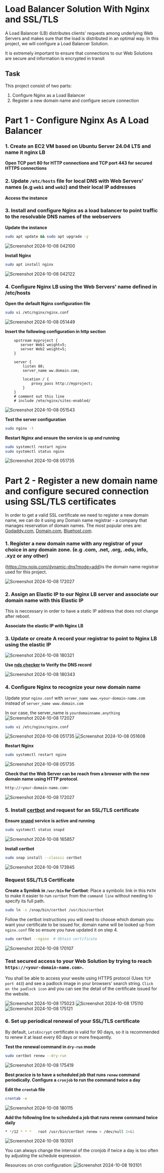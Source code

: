 # Load Balancer Solution With Nginx and SSL/TLS

A Load Balancer (LB) distributes clients' requests among underlying Web Servers and makes sure that the load is distributed in an optimal way.
In this project, we will configure a Load Balancer Solution.

It is extremely important to ensure that connections to our Web Solutions are secure and information is encrypted in transit

## Task
This project consist of two parts:
1. Configure Nginx as a Load Balancer
2. Register a new domain name and configure secure connection

# Part 1 - Configure Nginx As A Load Balancer

 ### 1. Create an EC2 VM based on Ubuntu Server 24.04 LTS and name it nginx LB

 __Open TCP port 80 for HTTP connections and TCP port 443 for secured HTTPS connections__

### 2. Update ``/etc/hosts`` file for local DNS with Web Servers' names (e.g ``web1`` and ``web2``) and their local IP addresses

__Access the instance__

### 3. Install and configure Nginx as a load balancer to point traffic to the resolvable DNS names of the webservers

__Update the instance__

```bash
sudo apt update && sudo apt upgrade -y
```
![Screenshot 2024-10-08 042100](https://github.com/user-attachments/assets/dc419ad3-5245-4c9a-9f48-9a7cfc9e9a96)


__Install Nginx__

```bash
sudo apt install nginx
```
![Screenshot 2024-10-08 042122](https://github.com/user-attachments/assets/73d3b052-fe55-42cb-b356-2643780c8b31)

### 4. Configure Nginx LB using the Web Servers' name defined in /etc/hosts

__Open the default Nginx configuration file__

```bash
sudo vi /etc/nginx/nginx.conf
```
![Screenshot 2024-10-08 051449](https://github.com/user-attachments/assets/e4ca1f78-e954-4748-8368-6425c8e39070)

__Insert the following configuration in http section__

```nginx
    upstream myproject {
       server Web1 weight=5;
       server Web2 weight=5;
    }

    server {
        listen 80;
        server_name ww.domain.com;

        location / {
            proxy_pass http://myproject;
        }
    }
    # comment out this line
    # include /ete/nginx/sites-enabled/
```

![Screenshot 2024-10-08 051543](https://github.com/user-attachments/assets/ee793dd6-9486-462f-beb9-5144b2de0cc7)


__Test the server configuration__

```bash
sudo nginx -t
```

__Restart Nginx and ensure the service is up and running__

```bash
sudo systemctl restart nginx
sudo systemctl status nginx
```
![Screenshot 2024-10-08 051735](https://github.com/user-attachments/assets/742004f5-d3f6-47e1-9706-fe3065d1c466)

# Part 2 - Register a new domain name and configure secured connection using SSL/TLS certificates

In order to get a valid SSL certificate we need to register a new domain name, we can do it using any Domain name registrar - a company that manages reservation of domain names. The most popular ones are: [Godaddy.com](https://www.godaddy.com/en-uk), [Domain.com](https://www.domain.com/), [Bluehost.com](https://www.bluehost.com/).

### 1. Register a new domain name with any registrar of your choice in any domain zone. (e.g .com, .net, .org, .edu, info, .xyz or any other)

(https://my.noip.com/dynamic-dns?mode=add)is the domain name registrar used for this project.

![Screenshot 2024-10-08 172027](https://github.com/user-attachments/assets/12baa915-44b0-4847-a79b-709c25d0f770)


### 2. Assign an Elastic IP to our Nginx LB server and associate our domain name with this Elastic IP

This is neccessary in order to have a static IP address that does not change after reboot.

__Associate the elastic IP with Nginx LB__

### 3. Update or create A record your registrar to point to Nginx LB using the elastic IP

![Screenshot 2024-10-08 180321](https://github.com/user-attachments/assets/12f8e480-40ec-40c8-8447-80a986609956)

__Use [nds checker](https://dnschecker.org/#A/www.toolingsolution.dns-dynamic.net) to Verify the DNS record__

![Screenshot 2024-10-08 180343](https://github.com/user-attachments/assets/b488458b-cb5b-4166-84aa-3c979a28497e)

### 4. Configure Nginx to recognize your new domain name

Update your ``nginx.conf`` with ``server_name www.<your-domain-name.com`` instead of ``server_name www.domain.com``

In our case, the server_name is ``yourdomainname.anything``
![Screenshot 2024-10-08 172027](https://github.com/user-attachments/assets/ffa63a79-aaf5-4207-88ad-60349c58b017)


```bash
sudo vi /etc/nginx/nginx.conf
```

![Screenshot 2024-10-08 051735](https://github.com/user-attachments/assets/8662454e-39c5-4fb2-bbde-f57c386888f0)
![Screenshot 2024-10-08 051608](https://github.com/user-attachments/assets/9600b5d6-9fa6-4a2a-9486-c8318ecdbfc8)


__Restart Nginx__

```bash
sudo systemctl restart nginx
```
![Screenshot 2024-10-08 051735](https://github.com/user-attachments/assets/06cda77e-8f70-43dd-9395-d19bbd0969d6)


__Check that the Web Server can be reach from a browser with the new domain name using HTTP protocol__.

```bash
http://<your-domain-name.com>
```
![Screenshot 2024-10-08 172027](https://github.com/user-attachments/assets/5be1e064-4c4f-46a4-a350-c4c2836024cd)


### 5. Install [certbot](https://certbot.eff.org/) and request for an SSL/TLS certificate

__Ensure [snapd](https://snapcraft.io/snapd) service is active and running__

```bash
sudo systemctl status snapd
```

![Screenshot 2024-10-08 165857](https://github.com/user-attachments/assets/c4ac0c30-09fb-49c7-8a53-013e2bf8c74e)

__Install certbot__

```bash
sudo snap install --classic certbot

```
![Screenshot 2024-10-08 173945](https://github.com/user-attachments/assets/aac1dd1b-6d17-4f71-a7a6-2ef6fcd6f47c)


### Request SSL/TLS Certificate

__Create a Symlink in `/usr/bin` for Certbot__: Place a symbolic link in this `PATH` to make it easier to run `certbot` from the `command line` without needing to specify its full path.

```bash
sudo ln -s /snap/bin/certbot /usr/bin/certbot
```
Follow the certbot instructions you will need to choose which domain you want your certificate to be issued for, domain name will be looked up from `nginx.conf` file so ensure you have updated it on step 4.

```bash
sudo certbot --nginx  # Obtain certificate
```
![Screenshot 2024-10-08 170107](https://github.com/user-attachments/assets/e7ed5542-3bb8-48dc-829a-f20b35e530fc)

### Test secured access to your Web Solution by trying to reach `https://<your-domain-name.com>`.

You shall be able to access your wesite using HTTPS protocol (Uses `TCP port 443`) and see a padlock image in your browsers' search string. `Click on the padlock icon` and you can see the detail of the certificate issued for the website.

![Screenshot 2024-10-08 175023](https://github.com/user-attachments/assets/5ce66a26-b10f-434f-84f5-041cfbd60ddb)
![Screenshot 2024-10-08 175110](https://github.com/user-attachments/assets/acbbdadf-da82-45d9-afea-5dc0916150e4)
![Screenshot 2024-10-08 175121](https://github.com/user-attachments/assets/04a9a688-57ad-457c-95b2-cf9841bc6806)

### 6. Set up periodical renewal of your SSL/TLS certificate

By default, `LetsEncrypt` certificate is valid for 90 days, so it is recommended to renew it at least every 60 days or more frequently.

__Test the renewal command in `dry-run` mode__

```bash
sudo certbot renew --dry-run
```
![Screenshot 2024-10-08 175419](https://github.com/user-attachments/assets/ee69e7f3-8d5b-4df6-aea3-3ab11f51fd73)


__Best pracice is to have a scheduled job that runs `renew` command periodically. Configure a `cronjob` to run the command twice a day__

__Edit the `crontab` file__

```bash
crontab -e
```
![Screenshot 2024-10-08 180115](https://github.com/user-attachments/assets/6b825ea1-1732-4161-bc23-ce5eae0b0eda)

__Add the following line to scheduled a job that runs renew command twice daily__

```bash
* */12 * * *   root /usr/bin/certbot renew > /dev/null 2>&1
```
![Screenshot 2024-10-08 193101](https://github.com/user-attachments/assets/a3490951-c304-4010-86f9-2cea2949a18c)


You can always change the interval of the cronjob if twice a day is too often by adjusting the schedule expression.

Resources on cron configuration:
![Screenshot 2024-10-08 193101](https://github.com/user-attachments/assets/bef58317-9c9e-4de2-b52f-8fb3a30268e0)


